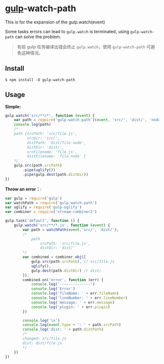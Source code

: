 # [gulp](https://github.com/gulpjs/gulp)-watch-path

This is for the expansion of the gulp.watch(event)

Some tasks errors can lead to `gulp.watch` is terminated, using `gulp-watch-path` can solve the problem.

> 有些 gulp 任务编译出错会终止 `gulp.watch`，使用 `gulp-watch-path` 可避免这种情况。

## Install

```
$ npm install -D gulp-watch-path
```
## Usage


**Simple:**

```js
gulp.watch('src/**/*', function (event) {
    var path = require('gulp-watch-path')(event, 'src/', 'dist/', 'node');
    console.log(path)
    /*
    path {srcPath: 'src/file.js',
          srcDir: 'src/',
          distPath: 'dist/file.node',
          distDir: 'dist/',
          srcFilename: 'file.js',
          distFilename: 'file.node' }
    */
    gulp.src(path.srcPath)
        .pipe(uglify())
        .pipe(gulp.dest(path.distDir))
})
```


**Throw an error：**:
```js
var gulp = require('gulp')
var watchPath = require('gulp-watch-path')
var uglify = require('gulp-uglify')
var combiner = require('stream-combiner2')

gulp.task('default', function () {
    gulp.watch('src/**/*.js', function (event) {
        var path = watchPath(event,'src/', 'dist/');
        /*
            path
                srcPath: 'src/file.js',
                distDir: 'dist/'
        */
        var combined = combiner.obj([
            gulp.src(path.srcPath), // src/file.js
            uglify(),
            gulp.dest(path.distDir) // dist/
        ]);
        combined.on('error', function (err) {
            console.log('--------------')
            console.log('Error')
            console.log('fileName: ' + err.fileName)
            console.log('lineNumber: ' + err.lineNumber)
            console.log('message: ' + err.message)
            console.log('plugin: ' + err.plugin)
        })

        console.log('\n')
        console.log(event.type + ': ' + path.srcPath)
        console.log('dist: ' + path.distPath)
        /*
        changed: src/file.js
        dist: dist/file.js
        */
    })
})
```
